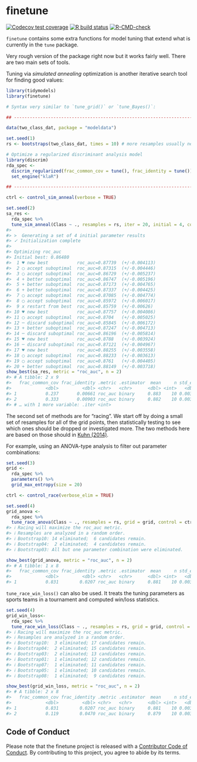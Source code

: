 
<!-- README.md is generated from README.Rmd. Please edit that file -->

# finetune

<!-- badges: start -->

[![Codecov test
coverage](https://codecov.io/gh/tidymodels/finetune/branch/master/graph/badge.svg)](https://codecov.io/gh/tidymodels/finetune?branch=master)
[![R build
status](https://github.com/tidymodels/finetune/workflows/R-CMD-check/badge.svg)](https://github.com/tidymodels/finetune/actions)
[![R-CMD-check](https://github.com/tidymodels/finetune/workflows/R-CMD-check/badge.svg)](https://github.com/tidymodels/finetune/actions)
<!-- badges: end -->

`finetune` contains some extra functions for model tuning that extend
what is currently in the `tune` package.

Very rough version of the package right now but it works fairly well.
There are two main sets of tools.

Tuning via *simulated annealing* optimization is another iterative
search tool for finding good values:

``` r
library(tidymodels)
library(finetune)

# Syntax very similar to `tune_grid()` or `tune_Bayes()`: 

## -----------------------------------------------------------------------------

data(two_class_dat, package = "modeldata")

set.seed(1)
rs <- bootstraps(two_class_dat, times = 10) # more resamples usually needed

# Optimize a regularized discriminant analysis model
library(discrim)
rda_spec <-
  discrim_regularized(frac_common_cov = tune(), frac_identity = tune()) %>%
  set_engine("klaR")

## -----------------------------------------------------------------------------

ctrl <- control_sim_anneal(verbose = TRUE)

set.seed(2)
sa_res <- 
  rda_spec %>% 
  tune_sim_anneal(Class ~ ., resamples = rs, iter = 20, initial = 4, control = ctrl)
#> 
#> >  Generating a set of 4 initial parameter results
#> ✓ Initialization complete
#> 
#> Optimizing roc_auc
#> Initial best: 0.86480
#>  1 ♥ new best           roc_auc=0.87739  (+/-0.004113)
#>  2 ◯ accept suboptimal  roc_auc=0.87315  (+/-0.004446)
#>  3 ◯ accept suboptimal  roc_auc=0.86729  (+/-0.005237)
#>  4 + better suboptimal  roc_auc=0.86747  (+/-0.005196)
#>  5 + better suboptimal  roc_auc=0.87173  (+/-0.004765)
#>  6 + better suboptimal  roc_auc=0.87337  (+/-0.004425)
#>  7 ◯ accept suboptimal  roc_auc=0.87085  (+/-0.004774)
#>  8 ◯ accept suboptimal  roc_auc=0.85972  (+/-0.006017)
#>  9 x restart from best  roc_auc=0.85759  (+/-0.00626)
#> 10 ♥ new best           roc_auc=0.87757  (+/-0.004086)
#> 11 ◯ accept suboptimal  roc_auc=0.8704   (+/-0.005025)
#> 12 ─ discard suboptimal roc_auc=0.85845  (+/-0.006172)
#> 13 + better suboptimal  roc_auc=0.87247  (+/-0.004713)
#> 14 ─ discard suboptimal roc_auc=0.86196  (+/-0.005814)
#> 15 ♥ new best           roc_auc=0.8788   (+/-0.003924)
#> 16 ─ discard suboptimal roc_auc=0.87121  (+/-0.004967)
#> 17 ♥ new best           roc_auc=0.88255  (+/-0.003558)
#> 18 ◯ accept suboptimal  roc_auc=0.88233  (+/-0.003613)
#> 19 ◯ accept suboptimal  roc_auc=0.8761   (+/-0.004405)
#> 20 + better suboptimal  roc_auc=0.88149  (+/-0.003718)
show_best(sa_res, metric = "roc_auc", n = 2)
#> # A tibble: 2 x 9
#>   frac_common_cov frac_identity .metric .estimator  mean     n std_err .config
#>             <dbl>         <dbl> <chr>   <chr>      <dbl> <int>   <dbl> <chr>  
#> 1           0.237       0.00661 roc_auc binary     0.883    10 0.00356 Iter17 
#> 2           0.333       0.00903 roc_auc binary     0.882    10 0.00361 Iter18 
#> # … with 1 more variable: .iter <int>
```

The second set of methods are for “racing”. We start off by doing a
small set of resamples for all of the grid points, then statistically
testing to see which ones should be dropped or investigated more. The
two methods here are based on those should in [Kuhn
(2014)](https://arxiv.org/abs/1405.6974).

For example, using an ANOVA-type analysis to filter out parameter
combinations:

``` r
set.seed(3)
grid <-
  rda_spec %>%
  parameters() %>%
  grid_max_entropy(size = 20)

ctrl <- control_race(verbose_elim = TRUE)

set.seed(4)
grid_anova <- 
  rda_spec %>% 
  tune_race_anova(Class ~ ., resamples = rs, grid = grid, control = ctrl)
#> ℹ Racing will maximize the roc_auc metric.
#> ℹ Resamples are analyzed in a random order.
#> ℹ Bootstrap10: 14 eliminated;  6 candidates remain.
#> ℹ Bootstrap04:  2 eliminated;  4 candidates remain.
#> ℹ Bootstrap03: All but one parameter combination were eliminated.

show_best(grid_anova, metric = "roc_auc", n = 2)
#> # A tibble: 1 x 8
#>   frac_common_cov frac_identity .metric .estimator  mean     n std_err .config  
#>             <dbl>         <dbl> <chr>   <chr>      <dbl> <int>   <dbl> <chr>    
#> 1           0.831        0.0207 roc_auc binary     0.881    10 0.00386 Preproce…
```

`tune_race_win_loss()` can also be used. It treats the tuning parameters
as sports teams in a tournament and computed win/loss statistics.

``` r
set.seed(4)
grid_win_loss<- 
  rda_spec %>% 
  tune_race_win_loss(Class ~ ., resamples = rs, grid = grid, control = ctrl)
#> ℹ Racing will maximize the roc_auc metric.
#> ℹ Resamples are analyzed in a random order.
#> ℹ Bootstrap10:  3 eliminated; 17 candidates remain.
#> ℹ Bootstrap04:  2 eliminated; 15 candidates remain.
#> ℹ Bootstrap03:  2 eliminated; 13 candidates remain.
#> ℹ Bootstrap01:  1 eliminated; 12 candidates remain.
#> ℹ Bootstrap07:  1 eliminated; 11 candidates remain.
#> ℹ Bootstrap05:  1 eliminated; 10 candidates remain.
#> ℹ Bootstrap08:  1 eliminated;  9 candidates remain.

show_best(grid_win_loss, metric = "roc_auc", n = 2)
#> # A tibble: 2 x 8
#>   frac_common_cov frac_identity .metric .estimator  mean     n std_err .config  
#>             <dbl>         <dbl> <chr>   <chr>      <dbl> <int>   <dbl> <chr>    
#> 1           0.831        0.0207 roc_auc binary     0.881    10 0.00386 Preproce…
#> 2           0.119        0.0470 roc_auc binary     0.879    10 0.00387 Preproce…
```

## Code of Conduct

Please note that the finetune project is released with a [Contributor
Code of
Conduct](https://contributor-covenant.org/version/2/0/CODE_OF_CONDUCT.html).
By contributing to this project, you agree to abide by its terms.
